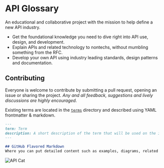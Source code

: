 # API Glossary
An educational and collaborative project with the mission to help define a new API industry. 

- Get the foundational knowledge you need to dive right into API use, design, and development.
- Explain APIs and related technology to nontechs, without mumbling something from the RFC.
- Develop your own API using industry leading standards, design patterns and documentation.

## Contributing

Everyone is welcome to contribute by submitting a pull request, opening an issue or sharing the project. *Any and all feedback, suggestions and lively discussions are highly encouraged.*

Existing terms are located in the [`terms`](https://github.com/Mashape/apiglossary/tree/master/terms "View existing terms or add your own.") directory and described using YAML frontmatter & markdown.

```md
---
term: Term
description: A short description of the term that will be used on the index.
---

## GitHub Flavored Markdown
Where you can put detailed content such as examples, diagrams, related terms, etc... 
```

![API Cat](http://i.imgur.com/6KTUN42.jpg "Core Contributer")
